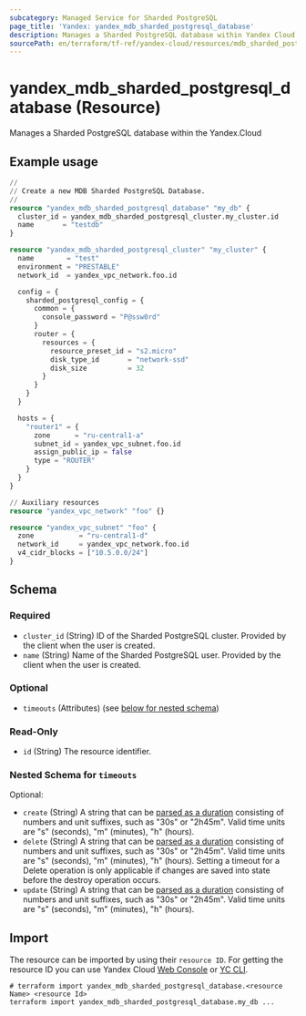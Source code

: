 ```yaml
---
subcategory: Managed Service for Sharded PostgreSQL
page_title: 'Yandex: yandex_mdb_sharded_postgresql_database'
description: Manages a Sharded PostgreSQL database within Yandex Cloud.
sourcePath: en/terraform/tf-ref/yandex-cloud/resources/mdb_sharded_postgresql_database.md
---
```


# yandex_mdb_sharded_postgresql_database (Resource)

Manages a Sharded PostgreSQL database within the Yandex.Cloud

## Example usage

```terraform
//
// Create a new MDB Sharded PostgreSQL Database.
//
resource "yandex_mdb_sharded_postgresql_database" "my_db" {
  cluster_id = yandex_mdb_sharded_postgresql_cluster.my_cluster.id
  name       = "testdb"
}

resource "yandex_mdb_sharded_postgresql_cluster" "my_cluster" {
  name        = "test"
  environment = "PRESTABLE"
  network_id  = yandex_vpc_network.foo.id

  config = {
    sharded_postgresql_config = {
      common = {
        console_password = "P@ssw0rd"
      }
      router = {
        resources = {
          resource_preset_id = "s2.micro"
          disk_type_id       = "network-ssd"
          disk_size          = 32
        }
      }
    }
  }

  hosts = {
    "router1" = {
      zone      = "ru-central1-a"
      subnet_id = yandex_vpc_subnet.foo.id
      assign_public_ip = false
      type = "ROUTER"
    }
  }
}

// Auxiliary resources
resource "yandex_vpc_network" "foo" {}

resource "yandex_vpc_subnet" "foo" {
  zone           = "ru-central1-d"
  network_id     = yandex_vpc_network.foo.id
  v4_cidr_blocks = ["10.5.0.0/24"]
}
```

<!-- schema generated by tfplugindocs -->
## Schema

### Required

- `cluster_id` (String) ID of the Sharded PostgreSQL cluster. Provided by the client when the user is created.
- `name` (String) Name of the Sharded PostgreSQL user. Provided by the client when the user is created.

### Optional

- `timeouts` (Attributes) (see [below for nested schema](#nestedatt--timeouts))

### Read-Only

- `id` (String) The resource identifier.

<a id="nestedatt--timeouts"></a>
### Nested Schema for `timeouts`

Optional:

- `create` (String) A string that can be [parsed as a duration](https://pkg.go.dev/time#ParseDuration) consisting of numbers and unit suffixes, such as "30s" or "2h45m". Valid time units are "s" (seconds), "m" (minutes), "h" (hours).
- `delete` (String) A string that can be [parsed as a duration](https://pkg.go.dev/time#ParseDuration) consisting of numbers and unit suffixes, such as "30s" or "2h45m". Valid time units are "s" (seconds), "m" (minutes), "h" (hours). Setting a timeout for a Delete operation is only applicable if changes are saved into state before the destroy operation occurs.
- `update` (String) A string that can be [parsed as a duration](https://pkg.go.dev/time#ParseDuration) consisting of numbers and unit suffixes, such as "30s" or "2h45m". Valid time units are "s" (seconds), "m" (minutes), "h" (hours).

## Import

The resource can be imported by using their `resource ID`. For getting the resource ID you can use Yandex Cloud [Web Console](https://console.yandex.cloud) or [YC CLI](https://yandex.cloud/docs/cli/quickstart).

```shell
# terraform import yandex_mdb_sharded_postgresql_database.<resource Name> <resource Id>
terraform import yandex_mdb_sharded_postgresql_database.my_db ...
```

